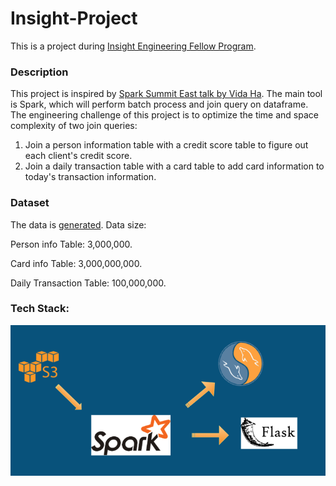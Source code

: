 # Insight-Project
This is a project during  [Insight Engineering Fellow Program](https://www.insightdataengineering.com/).

### Description
This project is inspired by [Spark Summit East talk by Vida Ha](https://www.youtube.com/watch?v=fp53QhSfQcI).
The main tool is Spark, which will perform batch process and join query on dataframe.
The engineering challenge of this project is to optimize the time and space complexity of two join queries:
1. Join a person information table with a credit score table to figure out each client's credit score.
2. Join a daily transaction table with a card table to add card information to today's transaction information.

### Dataset
The data is [generated](http://generatedata.com).
Data size:

Person info Table: 3,000,000.

Card info Table: 3,000,000,000.

Daily Transaction Table: 100,000,000.

### Tech Stack:
![Techstack](./Image/arch.png)
